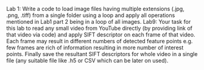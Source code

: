 Lab 1: Write a code to load image files having multiple extensions (.jpg, .png, .tiff) from a single folder using a loop and apply all operations mentioned in Lab1 part 2 being in a loop of all images.
Lab9: Your task for this lab to read any small video from YouTube directly (by providing link of that video via code) and apply SIFT descriptor on each frame of that video. Each frame may result in different numbers of detected feature points e.g. few frames are rich of information resulting in more number of interest points. Finally save the resultant SIFT descriptors for whole video in a single file (any suitable file like .h5 or CSV which can be later on used).
